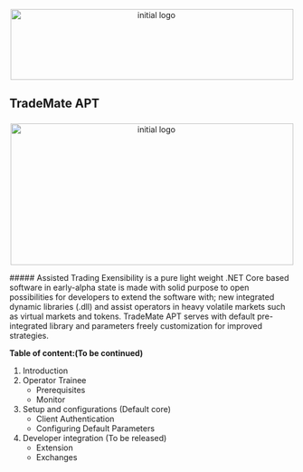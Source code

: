 <p align="center">
    <img src="https://skyinformatics.biz/images/TradeMateLogo.png" width="500" height="125" alt="initial logo"/>
</p>


## TradeMate APT 
###
<p align="center">
    <img src="https://repository-images.githubusercontent.com/343943760/46ae28e1-0e12-4f7a-a3d3-e5cdf03ef96c" width="500" height="250" alt="initial logo"/>
</p>
#####  Assisted Trading Exensibility is a pure light weight .NET Core based software in early-alpha state is made with solid purpose to open possibilities for developers to extend the software with; new integrated dynamic libraries (.dll) and assist operators in heavy volatile markets such as virtual markets and tokens. TradeMate APT serves with default pre-integrated library and parameters freely customization for improved strategies. 

**Table of content:(To be continued)**
1. Introduction
2. Operator Trainee
    * Prerequisites
    * Monitor
3. Setup and configurations (Default core)
    * Client Authentication
    * Configuring Default Parameters
4. Developer integration (To be released)
    * Extension
    * Exchanges
    
